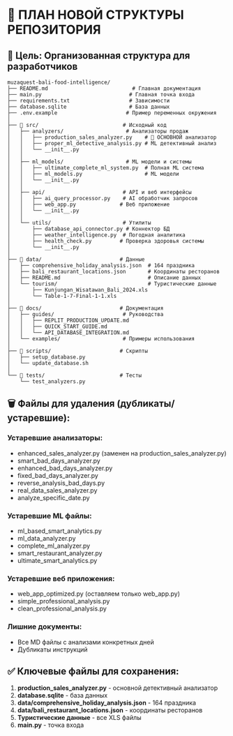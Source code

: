 # 📁 ПЛАН НОВОЙ СТРУКТУРЫ РЕПОЗИТОРИЯ

## 🎯 Цель: Организованная структура для разработчиков

```
muzaquest-bali-food-intelligence/
├── README.md                           # Главная документация
├── main.py                            # Главная точка входа
├── requirements.txt                   # Зависимости
├── database.sqlite                    # База данных
├── .env.example                      # Пример переменных окружения
│
├── 📁 src/                           # Исходный код
│   ├── analyzers/                    # Анализаторы продаж
│   │   ├── production_sales_analyzer.py    # 🎯 ОСНОВНОЙ анализатор
│   │   ├── proper_ml_detective_analysis.py # ML детективный анализ
│   │   └── __init__.py
│   │
│   ├── ml_models/                    # ML модели и системы
│   │   ├── ultimate_complete_ml_system.py  # Полная ML система
│   │   ├── ml_models.py                    # ML модели
│   │   └── __init__.py
│   │
│   ├── api/                         # API и веб интерфейсы
│   │   ├── ai_query_processor.py    # AI обработчик запросов
│   │   ├── web_app.py              # Веб приложение
│   │   └── __init__.py
│   │
│   └── utils/                       # Утилиты
│       ├── database_api_connector.py # Коннектор БД
│       ├── weather_intelligence.py  # Погодная аналитика
│       ├── health_check.py         # Проверка здоровья системы
│       └── __init__.py
│
├── 📁 data/                         # Данные
│   ├── comprehensive_holiday_analysis.json  # 164 праздника
│   ├── bali_restaurant_locations.json       # Координаты ресторанов
│   ├── README.md                            # Описание данных
│   └── tourism/                             # Туристические данные
│       ├── Kunjungan_Wisatawan_Bali_2024.xls
│       └── Table-1-7-Final-1-1.xls
│
├── 📁 docs/                         # Документация
│   ├── guides/                      # Руководства
│   │   ├── REPLIT_PRODUCTION_UPDATE.md
│   │   ├── QUICK_START_GUIDE.md
│   │   └── API_DATABASE_INTEGRATION.md
│   └── examples/                    # Примеры использования
│
├── 📁 scripts/                      # Скрипты
│   ├── setup_database.py
│   └── update_database.sh
│
└── 📁 tests/                        # Тесты
    └── test_analyzers.py
```

## 🗑️ Файлы для удаления (дубликаты/устаревшие):

### Устаревшие анализаторы:
- enhanced_sales_analyzer.py (заменен на production_sales_analyzer.py)
- smart_bad_days_analyzer.py
- enhanced_bad_days_analyzer.py
- fixed_bad_days_analyzer.py
- reverse_analysis_bad_days.py
- real_data_sales_analyzer.py
- analyze_specific_date.py

### Устаревшие ML файлы:
- ml_based_smart_analytics.py
- ml_data_analyzer.py
- complete_ml_analyzer.py
- smart_restaurant_analyzer.py
- ultimate_smart_analytics.py

### Устаревшие веб приложения:
- web_app_optimized.py (оставляем только web_app.py)
- simple_professional_analysis.py
- clean_professional_analysis.py

### Лишние документы:
- Все MD файлы с анализами конкретных дней
- Дубликаты инструкций

## ✅ Ключевые файлы для сохранения:

1. **production_sales_analyzer.py** - основной детективный анализатор
2. **database.sqlite** - база данных
3. **data/comprehensive_holiday_analysis.json** - 164 праздника
4. **data/bali_restaurant_locations.json** - координаты ресторанов
5. **Туристические данные** - все XLS файлы
6. **main.py** - точка входа